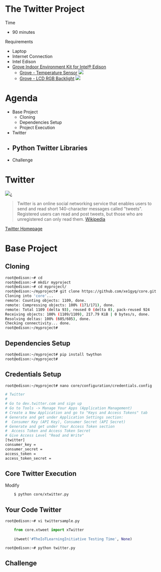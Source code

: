 # The Twitter Project

Time

- 90 minutes

Requirements

- Laptop
- Internet Connection
- Intel Edison
- [Grove Indoor Environment Kit for Intel® Edison](https://www.seeedstudio.com/item_detail.html?p_id=2427)
  - [Grove - Temperature Sensor](http://www.seeedstudio.com/wiki/Grove_-_Temperature_Sensor)
   ![](http://www.seeedstudio.com/wiki/images/thumb/b/b0/Temperature1.jpg/400px-Temperature1.jpg)
  - [Grove - LCD RGB Backlight](http://www.seeedstudio.com/wiki/Grove_-_LCD_RGB_Backlight)
    ![](http://www.seeedstudio.com/wiki/images/thumb/0/03/Serial_LEC_RGB_Backlight_Lcd.jpg/500px-Serial_LEC_RGB_Backlight_Lcd.jpg)

# Agenda

- Base Project
  - Cloning 
  - Dependencies Setup
  - Project Execution
- Twitter
- Python Twitter Libraries
  - 
- Challenge

# Twitter


![](https://pbs.twimg.com/profile_images/666407537084796928/YBGgi9BO.png)¿

> Twitter is an online social networking service that enables users to send and read short 140-character messages called "tweets". Registered users can read and post tweets, but those who are unregistered can only read them. [Wikipedia](https://en.wikipedia.org/wiki/Twitter)
 
[Twitter Homepage](https://twitter.com/)

# Base Project

## Cloning

```sh
root@edison:~# cd
root@edison:~# mkdir myproject
root@edison:~# cd myproject/
root@edison:~/myproject# git clone https://github.com/xe1gyq/core.git
Cloning into 'core'...
remote: Counting objects: 1109, done.
remote: Compressing objects: 100% (171/171), done.
remote: Total 1109 (delta 93), reused 0 (delta 0), pack-reused 924
Receiving objects: 100% (1109/1109), 217.79 KiB | 0 bytes/s, done.
Resolving deltas: 100% (605/605), done.
Checking connectivity... done.
root@edison:~/myproject# 
```

## Dependencies Setup

```sh
root@edison:~/myproject# pip install twython
root@edison:~/myproject# 
```

## Credentials Setup

```sh
root@edison:~/myproject# nano core/configuration/credentials.config
```

```sh
# Twitter
#
# Go to dev.twitter.com and sign up
# Go to Tools -> Manage Your Apps (Application Management)
# Create a New Application and go to "Keys and Access Tokens" tab
# Generate and get under Application Settings section:
#  Consumer Key (API Key), Consumer Secret (API Secret)
# Generate and get under Your Access Token section
#  Access Token and Access Token Secret
# Give Access Level "Read and Write"
[twitter]
consumer_key = 
consumer_secret = 
access_token = 
access_token_secret = 
```

## Core Twitter Execution

Modify


```sh
    $ python core/xtwitter.py
```

## Your Code Twitter

```sh
root@edison:~# vi twittersample.py
```

```Python
    from core.xtweet import xTwitter
    
    itweet('#TheIoTLearningInitiative Testing Time', None)
```

```sh
root@edison:~# python twitter.py
```

## Challenge


